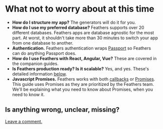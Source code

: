 # What not to worry about at this time

- **How do I structure my app?**
The generators will do it for you.
- **How do I use my preferred database?**
Feathers supports over 20 different databases.
Feathers apps are database agnostic for the most part.
At worst, it shouldn't take more than 30 minutes to switch your app from one database to another.
- **Authentication.**
Feathers authentication wraps [Passport](http://passportjs.org/) so Feathers can do anything Passport does.
- **How do I use Feathers with React, Angular, Vue?**
These are covered in the companion guides.
- **Is Feathers production ready? Is it scalable?** Yes, and yes.
These's detailed information [below](../production-read.md).
- **Javascript Promises.**
Feathers works with both [callbacks](http://dreamerslab.com/blog/en/javascript-callbacks/)
or [Promises](https://davidwalsh.name/promises).
This guide uses Promises as they are prioritized by the Feathers team.
We'll be explaining what you need to know about Promises, when you need to know it.

## Is anything wrong, unclear, missing?
[Leave a comment.](https://github.com/eddyystop/feathers-an-introduction/issues/new?title=Comment:Step-Intro-Not-worry&body=Comment:Step-Intro-Not-worry)
